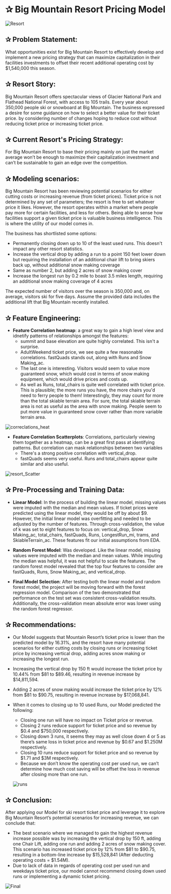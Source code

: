 # ✰ Big Mountain Resort Pricing Model

![Resort](https://user-images.githubusercontent.com/67468718/103321199-58c03380-49ed-11eb-9ab2-8f1063fd2ab9.JPG)

## ✰ Problem Statement: 
    
What opportunities exist for Big Mountain Resort to effectively develop and implement a new pricing strategy that can maximize capitalization in their facilities investments to offset their recent additional operating cost by $1,540,000 this season.

## ✰ Resort Story:
 
Big Mountain Resort offers spectacular views of Glacier National Park and Flathead National Forest, with access to 105 trails. Every year about 350,000 people ski or snowboard at Big Mountain. The business expressed a desire for some guidance on how to select a better value for their ticket price. by considering number of changes hoping to reduce cost without reducing ticket price or increasing ticket price.

## ✰ Current Resort's Pricing Strategy:

For Big Mountain Resort to base their pricing mainly on just the market average won’t be enough to maximize their capitalization investment and can’t be sustainable to gain an edge over the competition. 

## ✰ Modeling scenarios:

Big Mountain Resort has been reviewing potential scenarios for either cutting costs or increasing revenue (from ticket prices). Ticket price is not determined by any set of parameters; the resort is free to set whatever price it likes. However, the resort operates within a market where people pay more for certain facilities, and less for others. Being able to sense how facilities support a given ticket price is valuable business intelligence. This is where the utility of our model comes in.

The business has shortlisted some options:

 * Permanently closing down up to 10 of the least used runs. This doesn't impact any other resort statistics.
 * Increase the vertical drop by adding a run to a point 150 feet lower down but requiring the installation of an additional chair lift to bring skiers back up, without additional snow making coverage
 * Same as number 2, but adding 2 acres of snow making cover
 * Increase the longest run by 0.2 mile to boast 3.5 miles length, requiring an additional snow making coverage of 4 acres

The expected number of visitors over the season is 350,000 and, on average, visitors ski for five days. Assume the provided data includes the additional lift that Big Mountain recently installed.

## ✰ Feature Engineering:

 * **Feature Correlation heatmap**: a great way to gain a high level view and idnetify patterns of relationships amongst the features:
     * summit and base elevation are quite highly correlated. This isn't a surprise. 
     * AdultWeekend ticket price, we see quite a few reasonable correlations. fastQuads stands out, along with Runs and Snow Making_ac. 
     * The last one is interesting. Visitors would seem to value more guaranteed snow, which would cost in terms of snow making equipment, which would drive prices and costs up.
     * As well as Runs, total_chairs is quite well correlated with ticket price. This is plausible; the more runs you have, the more chairs you'd need to ferry people to them! Interestingly, they may count for more than the total skiable terrain area. For sure, the total skiable terrain area is not as useful as the area with snow making. People seem to put more value in guaranteed snow cover rather than more variable terrain area.
 
 ![correclations_heat](https://user-images.githubusercontent.com/67468718/103321593-46df9000-49ef-11eb-95e4-ed68a07ca5b8.JPG)
 
  * **Feature Correlation Scatterplots**: Correlations, particularly viewing them together as a heatmap, can be a great first pass at identifying patterns. But correlation can mask relationships between two variables
     * There's a strong positive correlation with vertical_drop.
     * fastQuads seems very useful. Runs and total_chairs appear quite similar and also useful.
    
![resort_Scatter](https://user-images.githubusercontent.com/67468718/103321868-8d81ba00-49f0-11eb-9fb6-26dc1a4c91b1.JPG)

## ✰ Pre-Processing and Training Data: 
  * **Linear Model**: In the process of building the linear model, missing values were imputed with the median and mean values. If ticket prices were predicted using the linear model, they would be off by about $9. However, the initial linear model was overfitting and needed to be adjusted by the number of features. Through cross-validation, the value of k was set to eight features to focus on: vertical_drop, Snow Making_ac, total_chairs, fastQuads, Runs, LongestRun_mi, trams, and SkiableTerrain_ac. These features fit our initial assumptions from EDA.
  
  * **Random Forest Model**: Was developed. Like the linear model, missing values were imputed with the median and mean values. While imputing the median was helpful, it was not helpful to scale the features. The random forest model revealed that the top four features to consider are fastQuads, Runs, Snow Making_ac, and vertical_drop.
    
  * **Final Model Selection**: After testing both the linear model and random forest model, the project will be moving forward with the forest regression model. Comparison of the two demonstrated that performance on the test set was consistent cross-validation results. Additionally, the cross-validation mean absolute error was lower using the random forest regressor.
  
## ✰ Recommendations: 
  * Our Model suggests that Mountain Resort’s ticket price is lower than the predicted model by 16.31%, and the resort have many potential scenarios for either cutting costs by closing runs or increasing ticket price by increasing vertical drop, adding acres snow making or increasing the longest run.
  * Increasing the vertical drop by 150 ft would increase the ticket price by 10.44% from $81 to $89.46, resulting in revenue increase by $14,811,594.
  * Adding 2 acres of snow making would increase the ticket price by 12% from $81 to $90.75, resulting in revenue increase by $17,068,841.
  * When it comes to closing up to 10 used Runs, our Model predicted the following: 
    * Closing one run will have no impact on Ticket price or revenue.
    * Closing 2 runs reduce support for ticket price and so revenue by $0.4 and $750,000 respectively. 
    * Closing down 3 runs, it seems they may as well close down 4 or 5 as there’s same loss in ticket price and revenue by $0.67 and $1.250M respectively.
    * Closing 10 runs reduce support for ticket price and so revenue by $1.71 and $3M respectively.
    * Because we don’t know the operating cost per used run, we can’t determine how much cost saving will be offset the loss in revenue after closing more than one run.
    
    ![runs](https://user-images.githubusercontent.com/67468718/103326653-3d155700-4a06-11eb-8e4f-c90e7c3a866d.JPG)
    
## ✰ Conclusion: 
After applying our Model for ski resort ticket price and leverage it to explore Big Mountain Resort’s potential scenarios for increasing revenue, we can conclude that:
  * The best scenario where we managed to gain the highest revenue increase possible was by increasing the vertical drop by 150 ft, adding one Chair Lift, adding one run and adding 2 acres of snow making cover. This scenario has increased ticket price by 12% from $81 to $90.75, resulting in a bottom-line increase by $15,528,841 (After deducting operating costs = $1.54M).
  * Due to lack of data in regards of operating cost per used run and weekdays ticket price, our model cannot recommend closing down used runs or implementing a dynamic ticket pricing.
  
  ![Final](https://user-images.githubusercontent.com/67468718/103326714-849be300-4a06-11eb-9cad-8a898f6f9319.JPG)


    
    

    
    
    







